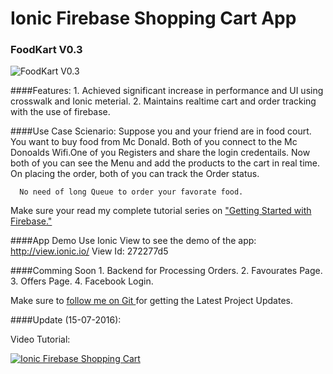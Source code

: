 # Ionic Firebase Shopping Cart App

### FoodKart V0.3
![FoodKart V0.3 ](https://raw.githubusercontent.com/arjunsk/ionic-firebase-shopping-cart/master/fk-latest.png)

####Features:
      1. Achieved significant increase in performance and UI using crosswalk and Ionic meterial.
      2. Maintains realtime cart and order tracking with the use of firebase.
    
####Use Case Scienario:
      Suppose you and your friend are in food court. You want to buy food from Mc Donald. 
      Both of you connect to the Mc Donoalds Wifi.One of you Registers and share the login credentails.
      Now both of you can see the Menu and add the products to the cart in real time.
      On placing the order, both of you can track the Order status. 
     
      No need of long Queue to order your favorate food. 
      
      
Make sure your read my complete tutorial series on ["Getting Started with Firebase."](http://www.arjunsk.com/tag/firebase/)

####App Demo
Use Ionic View to see the demo of the app: http://view.ionic.io/
View Id: 272277d5

####Comming Soon
      1. Backend for Processing Orders.
      2. Favourates Page.
      3. Offers Page.
      4. Facebook Login.

Make sure to [follow me on Git ](http://github.com/arjunsk) for getting the Latest Project Updates. 

####Update (15-07-2016):

Video Tutorial: 

[![Ionic Firebase Shopping Cart](https://img.youtube.com/vi/GKlnjdbmPxU/0.jpg)](https://www.youtube.com/watch?v=GKlnjdbmPxU&feature=youtu.be)
      
      
